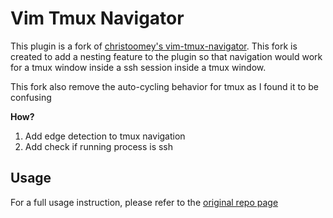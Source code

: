 Vim Tmux Navigator
==================

This plugin is a fork of [christoomey's vim-tmux-navigator](https://github.com/christoomey/vim-tmux-navigator). This fork is created to add a nesting feature to the plugin so that navigation would work for a tmux window inside a ssh session inside a tmux window.

This fork also remove the auto-cycling behavior for tmux as I found it to be confusing

**How?**
1. Add edge detection to tmux navigation
2. Add check if running process is ssh

Usage
-----
For a full usage instruction, please refer to the [original repo page](https://github.com/christoomey/vim-tmux-navigator)
